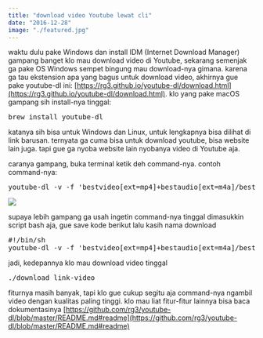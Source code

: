 ```yaml
---
title: "download video Youtube lewat cli"
date: "2016-12-28"
image: "./featured.jpg"
---
```


waktu dulu pake Windows dan install IDM (Internet Download Manager) gampang banget klo mau download video di Youtube,
sekarang semenjak ga pake OS Windows sempet bingung mau download-nya gimana. karena ga tau ekstension apa yang bagus
untuk download video, akhirnya gue pake youtube-dl ini:
[https://rg3.github.io/youtube-dl/download.html](https://rg3.github.io/youtube-dl/download.html). klo yang pake macOS
gampang sih install-nya tinggal:

<pre>brew install youtube-dl</pre>

katanya sih bisa untuk Windows dan Linux, untuk lengkapnya bisa dilihat di link barusan. ternyata ga cuma bisa untuk
download youtube, bisa website lain juga. tapi gue ga nyoba website lain nyobanya video di Youtube aja.

caranya gampang, buka terminal ketik deh command-nya. contoh command-nya:

<pre>youtube-dl -v -f 'bestvideo[ext=mp4]+bestaudio[ext=m4a]/best[ext=mp4]/best' link-video</pre>

![](youtube-dl.gif)

supaya lebih gampang ga usah ingetin command-nya tinggal dimasukkin script bash aja, gue save kode berikut lalu kasih
nama download

<pre>#!/bin/sh
youtube-dl -v -f 'bestvideo[ext=mp4]+bestaudio[ext=m4a]/best[ext=mp4]/best' $1
</pre>

jadi, kedepannya klo mau download video tinggal

<pre>./download link-video</pre>

fiturnya masih banyak, tapi klo gue cukup segitu aja command-nya ngambil video dengan kualitas paling tinggi. klo mau
liat fitur-fitur lainnya bisa baca dokumentasinya
[https://github.com/rg3/youtube-dl/blob/master/README.md#readme](https://github.com/rg3/youtube-dl/blob/master/README.md#readme)
